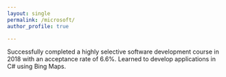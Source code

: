 ```yaml
---
layout: single
permalink: /microsoft/
author_profile: true

---
```



Successfully completed a highly selective software development course in 2018 with an acceptance rate of 6.6%. Learned to develop applications in C# using Bing Maps.









